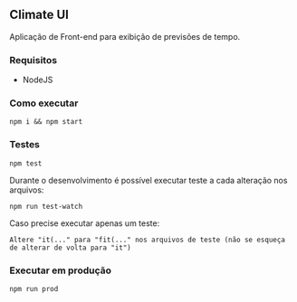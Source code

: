 ## Climate UI

Aplicação de Front-end para exibição de previsões de tempo.

### Requisitos

- NodeJS

### Como executar

```
npm i && npm start
```

### Testes

```
npm test
```

Durante o desenvolvimento é possível executar teste a cada alteração nos arquivos:

```
npm run test-watch
```

Caso precise executar apenas um teste:
```
Altere "it(..." para "fit(..." nos arquivos de teste (não se esqueça de alterar de volta para "it")

```

### Executar em produção

```
npm run prod
```
